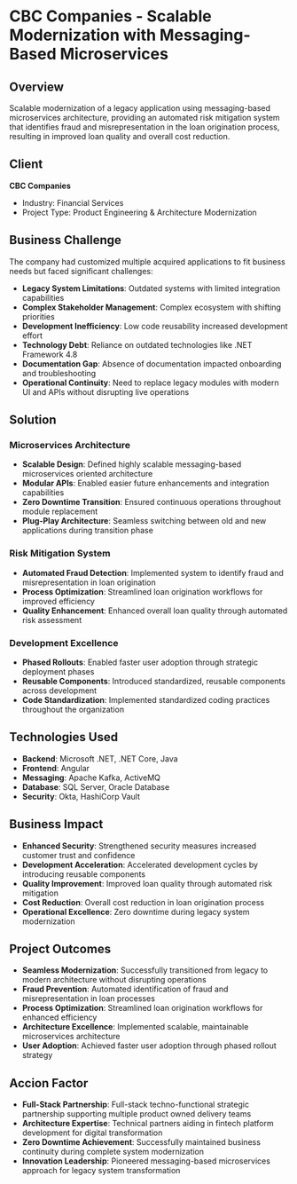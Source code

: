 # CBC Companies - Scalable Modernization with Messaging-Based Microservices

## Overview
Scalable modernization of a legacy application using messaging-based microservices architecture, providing an automated risk mitigation system that identifies fraud and misrepresentation in the loan origination process, resulting in improved loan quality and overall cost reduction.

## Client
**CBC Companies**
- Industry: Financial Services
- Project Type: Product Engineering & Architecture Modernization

## Business Challenge
The company had customized multiple acquired applications to fit business needs but faced significant challenges:
- **Legacy System Limitations**: Outdated systems with limited integration capabilities
- **Complex Stakeholder Management**: Complex ecosystem with shifting priorities
- **Development Inefficiency**: Low code reusability increased development effort
- **Technology Debt**: Reliance on outdated technologies like .NET Framework 4.8
- **Documentation Gap**: Absence of documentation impacted onboarding and troubleshooting
- **Operational Continuity**: Need to replace legacy modules with modern UI and APIs without disrupting live operations

## Solution

### Microservices Architecture
- **Scalable Design**: Defined highly scalable messaging-based microservices oriented architecture
- **Modular APIs**: Enabled easier future enhancements and integration capabilities
- **Zero Downtime Transition**: Ensured continuous operations throughout module replacement
- **Plug-Play Architecture**: Seamless switching between old and new applications during transition phase

### Risk Mitigation System
- **Automated Fraud Detection**: Implemented system to identify fraud and misrepresentation in loan origination
- **Process Optimization**: Streamlined loan origination workflows for improved efficiency
- **Quality Enhancement**: Enhanced overall loan quality through automated risk assessment

### Development Excellence
- **Phased Rollouts**: Enabled faster user adoption through strategic deployment phases
- **Reusable Components**: Introduced standardized, reusable components across development
- **Code Standardization**: Implemented standardized coding practices throughout the organization

## Technologies Used
- **Backend**: Microsoft .NET, .NET Core, Java
- **Frontend**: Angular
- **Messaging**: Apache Kafka, ActiveMQ
- **Database**: SQL Server, Oracle Database
- **Security**: Okta, HashiCorp Vault

## Business Impact
- **Enhanced Security**: Strengthened security measures increased customer trust and confidence
- **Development Acceleration**: Accelerated development cycles by introducing reusable components
- **Quality Improvement**: Improved loan quality through automated risk mitigation
- **Cost Reduction**: Overall cost reduction in loan origination process
- **Operational Excellence**: Zero downtime during legacy system modernization

## Project Outcomes
- **Seamless Modernization**: Successfully transitioned from legacy to modern architecture without disrupting operations
- **Fraud Prevention**: Automated identification of fraud and misrepresentation in loan processes
- **Process Optimization**: Streamlined loan origination workflows for enhanced efficiency
- **Architecture Excellence**: Implemented scalable, maintainable microservices architecture
- **User Adoption**: Achieved faster user adoption through phased rollout strategy

## Accion Factor
- **Full-Stack Partnership**: Full-stack techno-functional strategic partnership supporting multiple product owned delivery teams
- **Architecture Expertise**: Technical partners aiding in fintech platform development for digital transformation
- **Zero Downtime Achievement**: Successfully maintained business continuity during complete system modernization
- **Innovation Leadership**: Pioneered messaging-based microservices approach for legacy system transformation